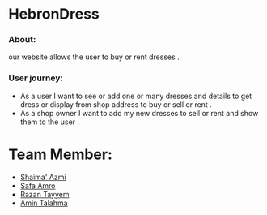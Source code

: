 # HebronDress
### About:
our website allows the user to buy or rent dresses  .
### User journey:
 - As a user I want to see or add one or many dresses and details to get dress or display from shop address to buy or sell or rent .
  - As a shop owner I want to add my new dresses to sell or rent and show them to the user .


# Team Member:
- [Shaima' Azmi](https://github.com/shaima96)
- [Safa Amro](https://github.com/safaaamro)
- [Razan Tayyem](https://github.com/RazanTayyem)
- [Amin Talahma](https://github.com/AminTalahma)

